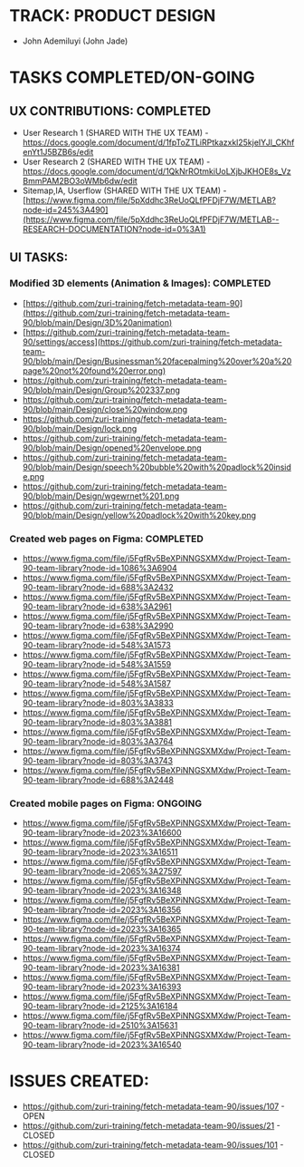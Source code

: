 # TRACK: PRODUCT DESIGN
  * John Ademiluyi (John Jade)

# TASKS COMPLETED/ON-GOING 
## UX CONTRIBUTIONS: COMPLETED
  * User Research 1 (SHARED WITH THE UX TEAM) - https://docs.google.com/document/d/1fpToZTLiRPtkazxkl25kjeIYJl_CKhfenYt1J5BZB6s/edit 
  * User Research 2 (SHARED WITH THE UX TEAM) - https://docs.google.com/document/d/1QkNrROtmkiUoLXjbJKHOE8s_VzBmmPAM2BO3oWMb6dw/edit
  * Sitemap,IA, Userflow (SHARED WITH THE UX TEAM) - [https://www.figma.com/file/5pXddhc3ReUoQLfPFDjF7W/METLAB?node-id=245%3A490](https://www.figma.com/file/5pXddhc3ReUoQLfPFDjF7W/METLAB--RESEARCH-DOCUMENTATION?node-id=0%3A1)

## UI TASKS:
  ### Modified 3D elements (Animation & Images): COMPLETED
  * [https://github.com/zuri-training/fetch-metadata-team-90](https://github.com/zuri-training/fetch-metadata-team-90/blob/main/Design/3D%20animation)
  * [https://github.com/zuri-training/fetch-metadata-team-90/settings/access](https://github.com/zuri-training/fetch-metadata-team-90/blob/main/Design/Businessman%20facepalming%20over%20a%20page%20not%20found%20error.png)
  * https://github.com/zuri-training/fetch-metadata-team-90/blob/main/Design/Group%202337.png
  * https://github.com/zuri-training/fetch-metadata-team-90/blob/main/Design/close%20window.png
  * https://github.com/zuri-training/fetch-metadata-team-90/blob/main/Design/lock.png
  * https://github.com/zuri-training/fetch-metadata-team-90/blob/main/Design/opened%20envelope.png
  * https://github.com/zuri-training/fetch-metadata-team-90/blob/main/Design/speech%20bubble%20with%20padlock%20inside.png
  * https://github.com/zuri-training/fetch-metadata-team-90/blob/main/Design/wgewrnet%201.png
  * https://github.com/zuri-training/fetch-metadata-team-90/blob/main/Design/yellow%20padlock%20with%20key.png

  ### Created web pages on Figma: COMPLETED
  * https://www.figma.com/file/j5FgfRv5BeXPiNNGSXMXdw/Project-Team-90-team-library?node-id=1086%3A6904
  * https://www.figma.com/file/j5FgfRv5BeXPiNNGSXMXdw/Project-Team-90-team-library?node-id=688%3A2432
  * https://www.figma.com/file/j5FgfRv5BeXPiNNGSXMXdw/Project-Team-90-team-library?node-id=638%3A2961
  * https://www.figma.com/file/j5FgfRv5BeXPiNNGSXMXdw/Project-Team-90-team-library?node-id=638%3A2990
  * https://www.figma.com/file/j5FgfRv5BeXPiNNGSXMXdw/Project-Team-90-team-library?node-id=548%3A1573
  * https://www.figma.com/file/j5FgfRv5BeXPiNNGSXMXdw/Project-Team-90-team-library?node-id=548%3A1559
  * https://www.figma.com/file/j5FgfRv5BeXPiNNGSXMXdw/Project-Team-90-team-library?node-id=548%3A1587
  * https://www.figma.com/file/j5FgfRv5BeXPiNNGSXMXdw/Project-Team-90-team-library?node-id=803%3A3833
  * https://www.figma.com/file/j5FgfRv5BeXPiNNGSXMXdw/Project-Team-90-team-library?node-id=803%3A3881
  * https://www.figma.com/file/j5FgfRv5BeXPiNNGSXMXdw/Project-Team-90-team-library?node-id=803%3A3764
  * https://www.figma.com/file/j5FgfRv5BeXPiNNGSXMXdw/Project-Team-90-team-library?node-id=803%3A3743
  * https://www.figma.com/file/j5FgfRv5BeXPiNNGSXMXdw/Project-Team-90-team-library?node-id=688%3A2448

  ### Created mobile pages on Figma: ONGOING
  * https://www.figma.com/file/j5FgfRv5BeXPiNNGSXMXdw/Project-Team-90-team-library?node-id=2023%3A16600
  * https://www.figma.com/file/j5FgfRv5BeXPiNNGSXMXdw/Project-Team-90-team-library?node-id=2023%3A16511
  * https://www.figma.com/file/j5FgfRv5BeXPiNNGSXMXdw/Project-Team-90-team-library?node-id=2065%3A27597
  * https://www.figma.com/file/j5FgfRv5BeXPiNNGSXMXdw/Project-Team-90-team-library?node-id=2023%3A16348
  * https://www.figma.com/file/j5FgfRv5BeXPiNNGSXMXdw/Project-Team-90-team-library?node-id=2023%3A16356
  * https://www.figma.com/file/j5FgfRv5BeXPiNNGSXMXdw/Project-Team-90-team-library?node-id=2023%3A16365
  * https://www.figma.com/file/j5FgfRv5BeXPiNNGSXMXdw/Project-Team-90-team-library?node-id=2023%3A16374
  * https://www.figma.com/file/j5FgfRv5BeXPiNNGSXMXdw/Project-Team-90-team-library?node-id=2023%3A16381
  * https://www.figma.com/file/j5FgfRv5BeXPiNNGSXMXdw/Project-Team-90-team-library?node-id=2023%3A16393
  * https://www.figma.com/file/j5FgfRv5BeXPiNNGSXMXdw/Project-Team-90-team-library?node-id=2125%3A16184
  * https://www.figma.com/file/j5FgfRv5BeXPiNNGSXMXdw/Project-Team-90-team-library?node-id=2510%3A15631
  * https://www.figma.com/file/j5FgfRv5BeXPiNNGSXMXdw/Project-Team-90-team-library?node-id=2023%3A16540

# ISSUES CREATED:
  * https://github.com/zuri-training/fetch-metadata-team-90/issues/107 - OPEN
  * https://github.com/zuri-training/fetch-metadata-team-90/issues/21 - CLOSED
  * https://github.com/zuri-training/fetch-metadata-team-90/issues/101 - CLOSED
